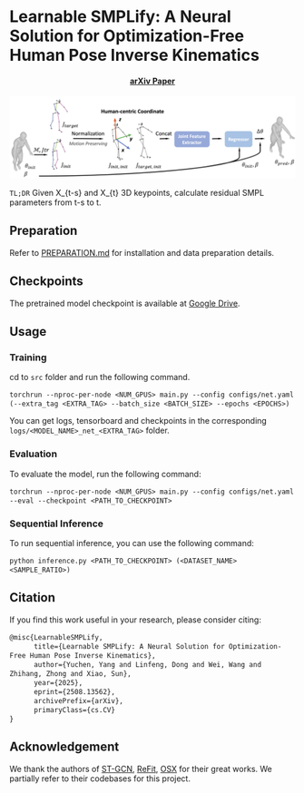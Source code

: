 # Learnable SMPLify: A Neural Solution for Optimization-Free Human Pose Inverse Kinematics

#### <p align="center">[arXiv Paper](https://arxiv.org/abs/2508.13562)</p>


![framework](assets/framework.png)

``TL;DR`` Given X_{t-s} and X_{t} 3D keypoints, 
calculate residual SMPL parameters from t-s to t.

## Preparation
Refer to [PREPARATION.md](doc/PREPARATION.md) for installation and data preparation details.

## Checkpoints
The pretrained model checkpoint is available at [Google Drive](https://drive.google.com/drive/folders/1oyG2gbB3EMcc6NgTIT1p1uJ_Em0dJwXz?usp=sharing).

## Usage
### Training
cd to `src` folder and run the following command.

```
torchrun --nproc-per-node <NUM_GPUS> main.py --config configs/net.yaml (--extra_tag <EXTRA_TAG> --batch_size <BATCH_SIZE> --epochs <EPOCHS>)
```

You can get logs, tensorboard and checkpoints in the corresponding `logs/<MODEL_NAME>_net_<EXTRA_TAG>` folder.

### Evaluation
To evaluate the model, run the following command:

```
torchrun --nproc-per-node <NUM_GPUS> main.py --config configs/net.yaml --eval --checkpoint <PATH_TO_CHECKPOINT>
```

### Sequential Inference
To run sequential inference, you can use the following command:

```
python inference.py <PATH_TO_CHECKPOINT> (<DATASET_NAME> <SAMPLE_RATIO>)
```

## Citation
If you find this work useful in your research, please consider citing:

```
@misc{LearnableSMPLify,
      title={Learnable SMPLify: A Neural Solution for Optimization-Free Human Pose Inverse Kinematics},
      author={Yuchen, Yang and Linfeng, Dong and Wei, Wang and Zhihang, Zhong and Xiao, Sun},
      year={2025},
      eprint={2508.13562},
      archivePrefix={arXiv},
      primaryClass={cs.CV}
}
```

## Acknowledgement
We thank the authors of [ST-GCN](https://github.com/open-mmlab/mmskeleton), [ReFit](https://github.com/yufu-wang/ReFit), [OSX](https://github.com/IDEA-Research/OSX/tree/main) for their great works. We partially refer to their codebases for this project.